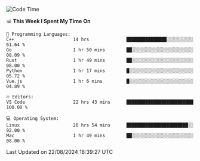 
<!--START_SECTION:waka-->
![Code Time](http://img.shields.io/badge/Code%20Time-2%2C390%20hrs%2015%20mins-blue)

📊 **This Week I Spent My Time On** 

```text
💬 Programming Languages: 
C++                      14 hrs              ███████████████░░░░░░░░░░   61.64 % 
Go                       1 hr 50 mins        ██░░░░░░░░░░░░░░░░░░░░░░░   08.09 % 
Rust                     1 hr 49 mins        ██░░░░░░░░░░░░░░░░░░░░░░░   08.00 % 
Python                   1 hr 17 mins        █░░░░░░░░░░░░░░░░░░░░░░░░   05.72 % 
Vue.js                   1 hr 6 mins         █░░░░░░░░░░░░░░░░░░░░░░░░   04.89 % 

🔥 Editors: 
VS Code                  22 hrs 43 mins      █████████████████████████   100.00 % 

💻 Operating System: 
Linux                    20 hrs 54 mins      ███████████████████████░░   92.00 % 
Mac                      1 hr 49 mins        ██░░░░░░░░░░░░░░░░░░░░░░░   08.00 % 
```


 Last Updated on 22/08/2024 18:39:27 UTC
<!--END_SECTION:waka-->

